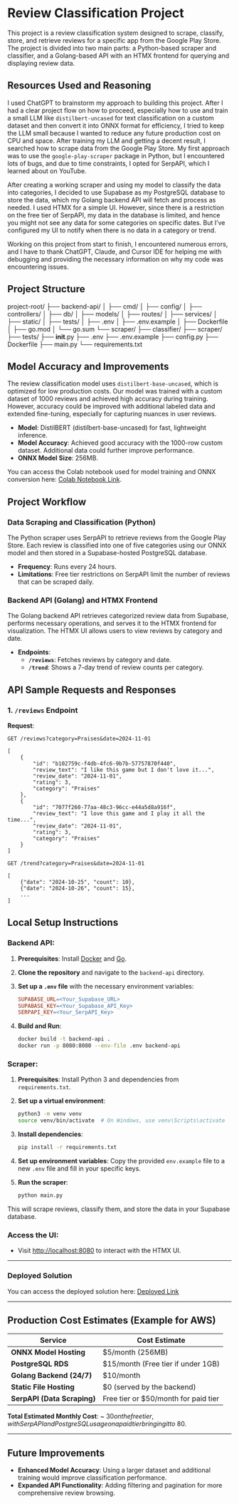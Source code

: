 # Review Classification Project

This project is a review classification system designed to scrape, classify, store, and retrieve reviews for a specific app from the Google Play Store. The project is divided into two main parts: a Python-based scraper and classifier, and a Golang-based API with an HTMX frontend for querying and displaying review data.

## Resources Used and Reasoning

I used ChatGPT to brainstorm my approach to building this project. After I had a clear project flow on how to proceed, especially how to use and train a small LLM like `distilbert-uncased` for text classification on a custom dataset and then convert it into ONNX format for efficiency, I tried to keep the LLM small because I wanted to reduce any future production cost on CPU and space. After training my LLM and getting a decent result, I searched how to scrape data from the Google Play Store. My first approach was to use the `google-play-scraper` package in Python, but I encountered lots of bugs, and due to time constraints, I opted for SerpAPI, which I learned about on YouTube. 

After creating a working scraper and using my model to classify the data into categories, I decided to use Supabase as my PostgreSQL database to store the data, which my Golang backend API will fetch and process as needed. I used HTMX for a simple UI. However, since there is a restriction on the free tier of SerpAPI, my data in the database is limited, and hence you might not see any data for some categories on specific dates. But I’ve configured my UI to notify when there is no data in a category or trend.

Working on this project from start to finish, I encountered numerous errors, and I have to thank ChatGPT, Claude, and Cursor IDE for helping me with debugging and providing the necessary information on why my code was encountering issues.

## Project Structure

project-root/
├── backend-api/
│   ├── cmd/
│   ├── config/
│   ├── controllers/
│   ├── db/
│   ├── models/
│   ├── routes/
│   ├── services/
│   ├── static/
│   ├── tests/
│   ├── .env
│   ├── .env.example
│   ├── Dockerfile
│   ├── go.mod
│   └── go.sum
└── scraper/
    ├── classifier/
    ├── scraper/
    ├── tests/
    ├── __init__.py
    ├── .env
    ├── .env.example
    ├── config.py
    ├── Dockerfile
    ├── main.py
    └── requirements.txt

## Model Accuracy and Improvements

The review classification model uses `distilbert-base-uncased`, which is optimized for low production costs. Our model was trained with a custom dataset of 1000 reviews and achieved high accuracy during training. However, accuracy could be improved with additional labeled data and extended fine-tuning, especially for capturing nuances in user reviews.

- **Model**: DistilBERT (distilbert-base-uncased) for fast, lightweight inference.
- **Model Accuracy**: Achieved good accuracy with the 1000-row custom dataset. Additional data could further improve performance.
- **ONNX Model Size**: 256MB.

You can access the Colab notebook used for model training and ONNX conversion here: [Colab Notebook Link](https://colab.research.google.com/drive/1Aj5pLS6y797JqGMblBjKO0WC3AyMitma?usp=sharing).

## Project Workflow

### Data Scraping and Classification (Python)
The Python scraper uses SerpAPI to retrieve reviews from the Google Play Store. Each review is classified into one of five categories using our ONNX model and then stored in a Supabase-hosted PostgreSQL database.

- **Frequency**: Runs every 24 hours.
- **Limitations**: Free tier restrictions on SerpAPI limit the number of reviews that can be scraped daily.

### Backend API (Golang) and HTMX Frontend
The Golang backend API retrieves categorized review data from Supabase, performs necessary operations, and serves it to the HTMX frontend for visualization. The HTMX UI allows users to view reviews by category and date.

- **Endpoints**:
    - **`/reviews`**: Fetches reviews by category and date.
    - **`/trend`**: Shows a 7-day trend of review counts per category.

## API Sample Requests and Responses

### 1. `/reviews` Endpoint
**Request**:
```http
GET /reviews?category=Praises&date=2024-11-01

[
    {
        "id": "b102759c-f4db-4fc6-9b7b-57757870f440",
        "review_text": "I like this game but I don't love it...",
        "review_date": "2024-11-01",
        "rating": 3,
        "category": "Praises"
    },
    {
        "id": "7077f260-77aa-48c3-96cc-e44a5d8a916f",
        "review_text": "I love this game and I play it all the time...",
        "review_date": "2024-11-01",
        "rating": 3,
        "category": "Praises"
    }
]

GET /trend?category=Praises&date=2024-11-01

[
    {"date": "2024-10-25", "count": 10},
    {"date": "2024-10-26", "count": 15},
    ...
]
```

## Local Setup Instructions

### Backend API:

1. **Prerequisites**: Install [Docker](https://www.docker.com/) and [Go](https://golang.org/).
2. **Clone the repository** and navigate to the `backend-api` directory.
3. **Set up a `.env` file** with the necessary environment variables:

    ```makefile
    SUPABASE_URL=<Your_Supabase_URL>
    SUPABASE_KEY=<Your_Supabase_API_Key>
    SERPAPI_KEY=<Your_SerpAPI_Key>
    ```

4. **Build and Run**:

    ```bash
    docker build -t backend-api .
    docker run -p 8080:8080 --env-file .env backend-api
    ```

### Scraper:

1. **Prerequisites**: Install Python 3 and dependencies from `requirements.txt`.
2. **Set up a virtual environment**:

    ```bash
    python3 -m venv venv
    source venv/bin/activate  # On Windows, use venv\Scripts\activate
    ```

3. **Install dependencies**:

    ```bash
    pip install -r requirements.txt
    ```

4. **Set up environment variables**: Copy the provided `env.example` file to a new `.env` file and fill in your specific keys.

5. **Run the scraper**:

    ```bash
    python main.py
    ```

This will scrape reviews, classify them, and store the data in your Supabase database.

### Access the UI:

- Visit [http://localhost:8080](http://localhost:8080) to interact with the HTMX UI.

---

### Deployed Solution

You can access the deployed solution here: [Deployed Link](https://segwise-cdcx.onrender.com/)

---

## Production Cost Estimates (Example for AWS)

| Service                 | Cost Estimate                       |
|-------------------------|-------------------------------------|
| **ONNX Model Hosting**  | $5/month (256MB)                   |
| **PostgreSQL RDS**      | $15/month (Free tier if under 1GB) |
| **Golang Backend (24/7)** | $10/month                        |
| **Static File Hosting** | $0 (served by the backend)         |
| **SerpAPI (Data Scraping)** | Free tier or $50/month for paid tier |

**Total Estimated Monthly Cost**: ~ $30 on the free tier, with SerpAPI and PostgreSQL usage on a paid tier bringing it to ~$80.

---

## Future Improvements

- **Enhanced Model Accuracy**: Using a larger dataset and additional training would improve classification performance.
- **Expanded API Functionality**: Adding filtering and pagination for more comprehensive review browsing.

